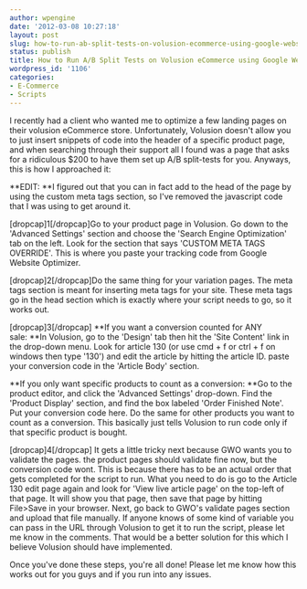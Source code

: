 ```yaml
---
author: wpengine
date: '2012-03-08 10:27:18'
layout: post
slug: how-to-run-ab-split-tests-on-volusion-ecommerce-using-google-website-optimizer-2
status: publish
title: How to Run A/B Split Tests on Volusion eCommerce using Google Website Optimizer
wordpress_id: '1106'
categories:
- E-Commerce
- Scripts
---
```


I recently had a client who wanted me to optimize a few landing pages on their volusion eCommerce store. Unfortunately, Volusion doesn't allow you to just insert snippets of code into the header of a specific product page, and when searching through their support all I found was a page that asks for a ridiculous $200 to have them set up A/B split-tests for you. Anyways, this is how I approached it:  
  
**EDIT: **I figured out that you can in fact add to the head of the page by using the custom meta tags section, so I've removed the javascript code that I was using to get around it.  
  
[dropcap]1[/dropcap]Go to your product page in Volusion. Go down to the 'Advanced Settings' section and choose the 'Search Engine Optimization' tab on the left. Look for the section that says 'CUSTOM META TAGS OVERRIDE'. This is where you paste your tracking code from Google Website Optimizer.  
  
[dropcap]2[/dropcap]Do the same thing for your variation pages. The meta tags section is meant for inserting meta tags for your site. These meta tags go in the head section which is exactly where your script needs to go, so it works out.  
  
[dropcap]3[/dropcap] **If you want a conversion counted for ANY sale: **In Volusion, go to the 'Design' tab then hit the 'Site Content' link in the drop-down menu. Look for article 130 (or use cmd + f or ctrl + f on windows then type '130') and edit the article by hitting the article ID. paste your conversion code in the 'Article Body' section.  
  
**If you only want specific products to count as a conversion: **Go to the product editor, and click the 'Advanced Settings' drop-down. Find the 'Product Display' section, and find the box labeled 'Order Finished Note'. Put your conversion code here. Do the same for other products you want to count as a conversion. This basically just tells Volusion to run code only if that specific product is bought.  
  
[dropcap]4[/dropcap] It gets a little tricky next because GWO wants you to validate the pages. the product pages should validate fine now, but the conversion code wont. This is because there has to be an actual order that gets completed for the script to run. What you need to do is go to the Article 130 edit page again and look for 'View live article page' on the top-left of that page. It will show you that page, then save that page by hitting File>Save in your browser. Next, go back to GWO's validate pages section and upload that file manually. If anyone knows of some kind of variable you can pass in the URL through Volusion to get it to run the script, please let me know in the comments. That would be a better solution for this which I believe Volusion should have implemented.  
  
Once you've done these steps, you're all done! Please let me know how this works out for you guys and if you run into any issues.
